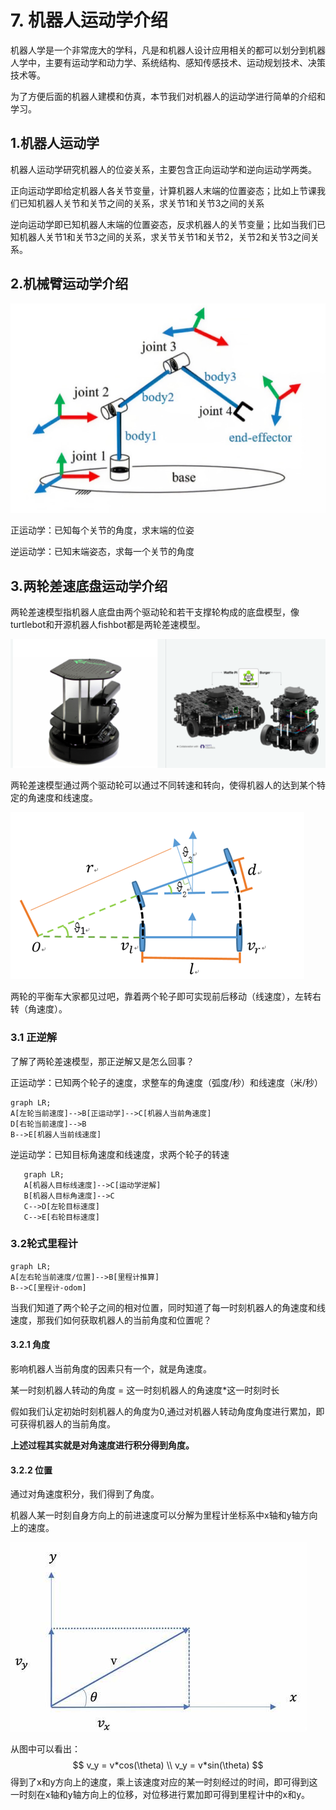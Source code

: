 # 7. 机器人运动学介绍

机器人学是一个非常庞大的学科，凡是和机器人设计应用相关的都可以划分到机器人学中，主要有运动学和动力学、系统结构、感知传感技术、运动规划技术、决策技术等。

为了方便后面的机器人建模和仿真，本节我们对机器人的运动学进行简单的介绍和学习。



## 1.机器人运动学

机器人运动学研究机器人的位姿关系，主要包含正向运动学和逆向运动学两类。

正向运动学即给定机器人各关节变量，计算机器人末端的位置姿态；比如上节课我们已知机器人关节和关节之间的关系，求关节1和关节3之间的关系

逆向运动学即已知机器人末端的位置姿态，反求机器人的关节变量；比如当我们已知机器人关节1和关节3之间的关系，求关节关节1和关节2，关节2和关节3之间关系。



## 2.机械臂运动学介绍

![image-20220108223220972](7.机器人运动学介绍/imgs/image-20220108223220972.png)

正运动学：已知每个关节的角度，求末端的位姿

逆运动学：已知末端姿态，求每一个关节的角度



## 3.两轮差速底盘运动学介绍

两轮差速模型指机器人底盘由两个驱动轮和若干支撑轮构成的底盘模型，像turtlebot和开源机器人fishbot都是两轮差速模型。

![image-20220308230020572](7.机器人运动学介绍/imgs/image-20220308230020572.png)

两轮差速模型通过两个驱动轮可以通过不同转速和转向，使得机器人的达到某个特定的角速度和线速度。

![image-20220108223512852](7.机器人运动学介绍/imgs/image-20220108223512852.png)

两轮的平衡车大家都见过吧，靠着两个轮子即可实现前后移动（线速度），左转右转（角速度）。

### 3.1 正逆解

了解了两轮差速模型，那正逆解又是怎么回事？

正运动学：已知两个轮子的速度，求整车的角速度（弧度/秒）和线速度（米/秒）


```mermaid
graph LR;
A[左轮当前速度]-->B[正运动学]-->C[机器人当前角速度]
D[右轮当前速度]-->B
B-->E[机器人当前线速度]
```

逆运动学：已知目标角速度和线速度，求两个轮子的转速

```mermaid
   graph LR;
   A[机器人目标线速度]-->C[运动学逆解]
   B[机器人目标角速度]-->C
   C-->D[左轮目标速度]
   C-->E[右轮目标速度]
```



### 3.2轮式里程计

```mermaid
graph LR;
A[左右轮当前速度/位置]-->B[里程计推算]
B-->C[里程计-odom]
```


当我们知道了两个轮子之间的相对位置，同时知道了每一时刻机器人的角速度和线速度，那我们如何获取机器人的当前角度和位置呢？

#### 3.2.1 角度

影响机器人当前角度的因素只有一个，就是角速度。

某一时刻机器人转动的角度 = 这一时刻机器人的角速度*这一时刻时长

假如我们认定初始时刻机器人的角度为0,通过对机器人转动角度角度进行累加，即可获得机器人的当前角度。

**上述过程其实就是对角速度进行积分得到角度。**





#### 3.2.2 位置

通过对角速度积分，我们得到了角度。

机器人某一时刻自身方向上的前进速度可以分解为里程计坐标系中x轴和y轴方向上的速度。

![速度分解](7.机器人运动学介绍/imgs/OIP-C.kPisImqMhOUrt0gstMeUMAHaEv)

从图中可以看出：
$$
v_y = v*cos(\theta) \\
v_y = v*sin(\theta)
$$
得到了x和y方向上的速度，乘上该速度对应的某一时刻经过的时间，即可得到这一时刻在x轴和y轴方向上的位移，对位移进行累加即可得到里程计中的x和y。






